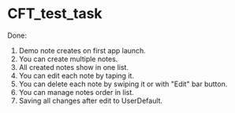 # CFT_test_task

Done:

1. Demo note creates on first app launch.
2. You can create multiple notes.
3. All created notes show in one list.
4. You can edit each note by taping it.
5. You can delete each note by swiping it or with "Edit" bar button.
6. You can manage notes order in list.
7. Saving all changes after edit to UserDefault.
